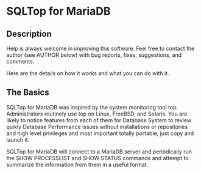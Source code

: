 # SQLTop for MariaDB


## Description
Help is always welcome in improving this software. Feel free to contact the author (see AUTHOR below) with bug reports, fixes, suggestions, and comments.

Here are the details on how it works and what you can do with it.


## The Basics
SQLTop for MariaDB was inspired by the system monitoring tool top. Administrators routinely use top on Linux, FreeBSD, and Solaris. You are likely to notice features from each of them for Database System to review quikly Database Performance issues without installations or repositories and high level privileges and most important totally portable, just copy and launch it.

SQLTop for MariaDB will connect to a MariaDB server and periodically run the SHOW PROCESSLIST and SHOW STATUS commands and attempt to summarize the information from them in a useful format.

